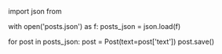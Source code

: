import json
from

with open('posts.json') as f:
    posts_json = json.load(f)
    
 for post in posts_json:
     post = Post(text=post['text'])
     post.save()
